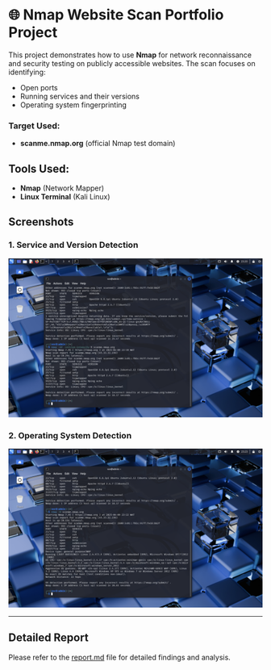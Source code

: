 # 🌐 Nmap Website Scan Portfolio Project

This project demonstrates how to use **Nmap** for network reconnaissance and security testing on publicly accessible websites. The scan focuses on identifying:

- Open ports
- Running services and their versions
- Operating system fingerprinting

### Target Used:
- **scanme.nmap.org** (official Nmap test domain)

## Tools Used:
- **Nmap** (Network Mapper)
- **Linux Terminal** (Kali Linux)

## Screenshots

### 1. Service and Version Detection
![Service Detection](screenshots/service%20detection.png)

### 2. Operating System Detection
![OS Detection](screenshots/os_detection.png)

---

## Detailed Report
Please refer to the [report.md](report.md) file for detailed findings and analysis.

